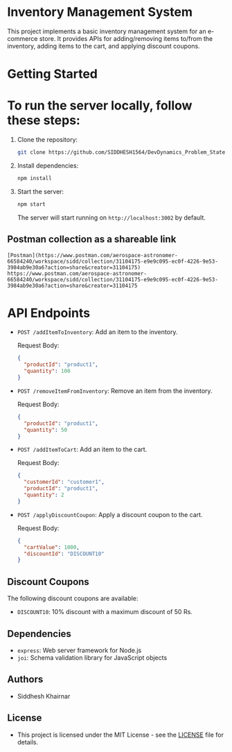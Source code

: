 # Inventory Management System

 This project implements a basic inventory management system for an e-commerce store. It provides APIs for adding/removing items to/from the inventory, adding items to the cart, and applying discount coupons.

# Getting Started

# To run the server locally, follow these steps:

 1. Clone the repository:

    ```bash
    git clone https://github.com/SIDDHESH1564/DevDynamics_Problem_Statement_2.git
    ```

 2. Install dependencies:

    ```bash
    npm install
    ```

 3. Start the server:

    ```bash
    npm start
    ```

    The server will start running on `http://localhost:3002` by default.



## Postman collection as a shareable link

    [Postman](https://www.postman.com/aerospace-astronomer-66584240/workspace/sidd/collection/31104175-e9e9c095-ec0f-4226-9e53-3984ab9e30a6?action=share&creator=31104175)
    https://www.postman.com/aerospace-astronomer-66584240/workspace/sidd/collection/31104175-e9e9c095-ec0f-4226-9e53-3984ab9e30a6?action=share&creator=31104175
    

# API Endpoints

 - `POST /addItemToInventory`: Add an item to the inventory.
  
   Request Body:
   ```json
   {
     "productId": "product1",
     "quantity": 100
   }
   ```

 - `POST /removeItemFromInventory`: Remove an item from the inventory.
  
   Request Body:
   ```json
   {
     "productId": "product1",
     "quantity": 50
   }
   ```

 - `POST /addItemToCart`: Add an item to the cart.
  
   Request Body:
   ```json
   {
     "customerId": "customer1",
     "productId": "product1",
     "quantity": 2
   }
   ```

 - `POST /applyDiscountCoupon`: Apply a discount coupon to the cart.
  
   Request Body:
   ```json
   {
     "cartValue": 1000,
     "discountId": "DISCOUNT10"
   }
   ```

## Discount Coupons

 The following discount coupons are available:

 - `DISCOUNT10`: 10% discount with a maximum discount of 50 Rs.

## Dependencies

 - `express`: Web server framework for Node.js
 - `joi`: Schema validation library for JavaScript objects

## Authors

 - Siddhesh Khairnar

## License

- This project is licensed under the MIT License - see the [LICENSE](LICENSE) file for details.
